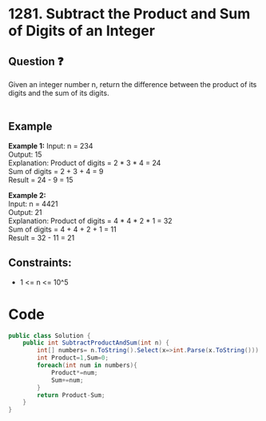 # 1281. Subtract the Product and Sum of Digits of an Integer
## Question ❓ <br>
Given an integer number n, return the difference between the product of its digits and the sum of its digits.
<br><br>

## Example

__Example 1:__
Input: n = 234   
Output: 15  
Explanation: Product of digits = 2 * 3 * 4 = 24   
Sum of digits = 2 + 3 + 4 = 9   
Result = 24 - 9 = 15 
<br>

__Example 2:__  
Input: n = 4421   
Output: 21  
Explanation: Product of digits = 4 * 4 * 2 * 1 = 32   
Sum of digits = 4 + 4 + 2 + 1 = 11   
Result = 32 - 11 = 21
<br>

  
## Constraints:

- 1 <= n <= 10^5

# Code
```C#
public class Solution {
    public int SubtractProductAndSum(int n) {
        int[] numbers= n.ToString().Select(x=>int.Parse(x.ToString())).ToArray();
        int Product=1,Sum=0;
        foreach(int num in numbers){
            Product*=num;
            Sum+=num;
        }
        return Product-Sum;
    }
}
```
